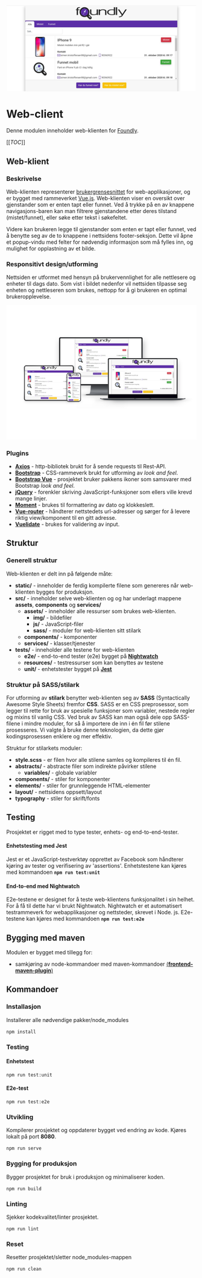![Web-client banner](/resources/foundly_web_client.jpg)

# Web-client

Denne modulen inneholder web-klienten for [Foundly](/foundly/README.md).

[[_TOC_]]

## Web-klient

### Beskrivelse

Web-klienten representerer [brukergrensesnittet](/foundly/ui/README.md) for web-applikasjoner, og er bygget med rammeverket [Vue.js](/README.md/#vuejs). Web-klienten viser en oversikt over gjenstander som er enten tapt eller funnet. Ved å trykke på en av knappene navigasjons-baren kan man filtrere gjenstandene etter deres tilstand (mistet/funnet), eller søke etter tekst i søkefeltet.

Videre kan brukeren legge til gjenstander som enten er tapt eller funnet, ved å benytte seg av de to knappene i nettsidens footer-seksjon. Dette vil åpne et popup-vindu med felter for nødvendig informasjon som må fylles inn, og mulighet for opplastning av et bilde.

### Responsitivt design/utforming

Nettsiden er utformet med hensyn på brukervennlighet for alle nettlesere og enheter til dags dato. Som vist i bildet nedenfor vil nettsiden tilpasse seg enheten og nettleseren som brukes, nettopp for å gi brukeren en optimal brukeropplevelse.

![Responsive design](/resources/foundly_responsive_view.png)

### Plugins
- [**Axios**](https://github.com/axios/axios) - http-bibliotek brukt for å sende requests til Rest-API.
- [**Bootstrap**](https://getbootstrap.com/) - CSS-rammeverk brukt for utforming av *look and feel*.
- [**Bootstrap Vue**](https://bootstrap-vue.org/) - prosjektet bruker pakkens ikoner som samsvarer med Bootstrap *look and feel*.
- [**jQuery**](https://jquery.com/) - forenkler skriving JavaScript-funksjoner som ellers ville krevd mange linjer.
- [**Moment**](https://momentjs.com/) - brukes til formattering av dato og klokkeslett.
- [**Vue-router**](https://router.vuejs.org/) - håndterer nettstedets url-adresser og sørger for å levere riktig view/komponent til en gitt adresse.
- [**Vuelidate**](https://vuelidate.js.org/) - brukes for validering av input. 


## Struktur

### Generell struktur
Web-klienten er delt inn på følgende måte:

- **static/** - inneholder de ferdig kompilerte filene som genereres når web-klienten bygges for produksjon.
- **src/** - inneholder selve web-klienten og og har underlagt mappene **assets**, **components** og **services/**
    - **assets/** - inneholder alle ressurser som brukes web-klienten.
        - **img/** - bildefiler
        - **js/** - JavaScript-filer
        - **sass/** - moduler for web-klienten sitt stilark
    - **components/** - komponenter
    - **services/** - klasser/tjenester
- **tests/** - inneholder alle testene for web-klienten
    - **e2e/** - end-to-end tester (e2e) bygget på [**Nightwatch**](#end-to-end-med-nightwatch)
    - **resources/** - testressurser som kan benyttes av testene
    - **unit/** - enhetstester bygget på [**Jest**](#enhetstesting-med-jest)

### Struktur på SASS/stilark

For utforming av **stilark** benytter web-klienten seg av **SASS** (Syntactically Awesome Style Sheets) fremfor **CSS**. SASS er en CSS preprosessor, som legger til rette for bruk av spesielle funksjoner som variabler, nestede regler og mixins til vanlig CSS. Ved bruk av SASS kan man også dele opp SASS-filene i mindre moduler, for så å importere de inn i én fil før stilene prosesseres. Vi valgte å bruke denne teknologien, da dette gjør kodingsprosessen enklere og mer effektiv.

Struktur for stilarkets moduler:

- **style.scss** - er filen hvor alle stilene samles og kompileres til én fil.
- **abstracts/** - abstracte filer som indirekte påvirker stilene
    - **variables/** - globale variabler
- **components/** - stiler for komponenter
- **elements/** - stiler for grunnleggende HTML-elementer
- **layout/** - nettsidens oppsett/layout
- **typography** - stiler for skrift/fonts

## Testing
Prosjektet er rigget med to type tester, enhets- og end-to-end-tester.

#### Enhetstesting med Jest
Jest er et JavaScript-testverktøy opprettet av Facebook som håndterer kjøring av tester og verifisering av 'assertions'. Enhetstestene kan kjøres med kommandoen **`npm run test:unit`**

#### End-to-end med Nightwatch
E2e-testene er designet for å teste web-klientens funksjonalitet i sin helhet. For å få til dette har vi brukt Nightwatch. Nightwatch er et automatisert testrammeverk for webapplikasjoner og nettsteder, skrevet i Node. js. E2e-testene kan kjøres med kommandoen **`npm run test:e2e`**

## Bygging med maven

Modulen er bygget med tillegg for:
- samkjøring av node-kommandoer med maven-kommandoer [(**frontend-maven-plugin**)](https://github.com/eirslett/frontend-maven-plugin)

## Kommandoer

### Installasjon
Installerer alle nødvendige pakker/node_modules
```
npm install
```

### Testing

#### Enhetstest
```
npm run test:unit
```

#### E2e-test
```
npm run test:e2e
```

### Utvikling
Kompilerer prosjektet og oppdaterer bygget ved endring av kode. Kjøres lokalt på port **8080**.
```
npm run serve
```

### Bygging for produksjon
Bygger prosjektet for bruk i produksjon og minimaliserer koden.
```
npm run build
```

### Linting
Sjekker kodekvalitet/linter prosjektet.
```
npm run lint
```

### Reset
Resetter prosjektet/sletter node_modules-mappen
```
npm run clean
```

